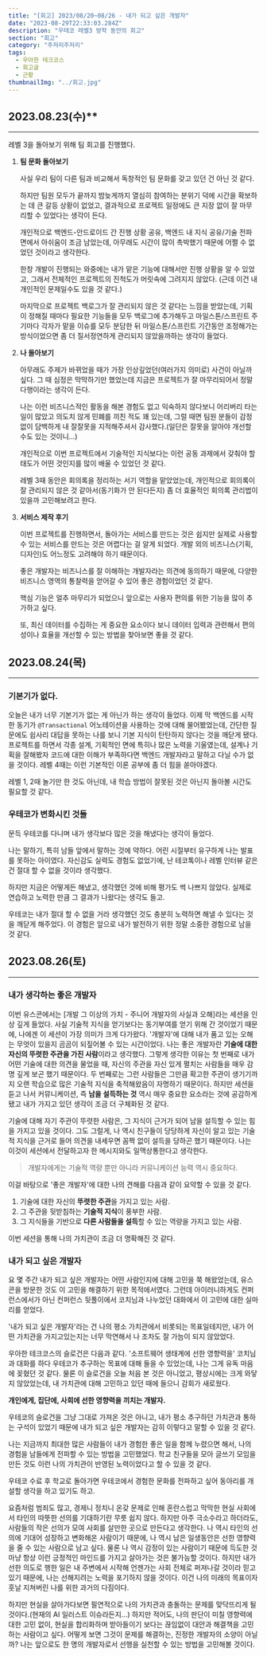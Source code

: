 ```yaml
---
title: "[회고] 2023/08/20~08/26 - 내가 되고 싶은 개발자"
date: "2023-08-29T22:33:03.284Z"
description: "우테코 레벨3 방학 동안의 회고"
section: "회고" 
category: "주저리주저리"
tags:
  - 우아한 테크코스
  - 회고글
  - 근황
thumbnailImg: "../회고.jpg"
---
```


## 2023.08.23(수)**

---

레벨 3을 돌아보기 위해 팀 회고를 진행했다.

1. **팀 문화 돌아보기**

   사실 우리 팀이 다른 팀과 비교해서 독창적인 팀 문화를 갖고 있던 건 아닌 것 같다.

   하지만 팀원 모두가 끝까지 밤늦게까지 열심히 참여하는 분위기 덕에 시간을 확보하는 데 큰 갈등 상황이 없었고, 결과적으로 프로젝트 일정에도 큰 지장 없이 잘 마무리할 수 있었다는 생각이 든다.

   개인적으로 백엔드-안드로이드 간 진행 상황 공유, 백엔드 내 지식 공유/기술 전파 면에서 아쉬움이 조금 남았는데, 아무래도 시간이 많이 촉박했기 때문에 어쩔 수 없었던 것이라고 생각한다.

   한창 개발이 진행되는 와중에는 내가 맡은 기능에 대해서만 진행 상황을 알 수 있었고, 그래서 전체적인 프로젝트의 진척도가 머릿속에 그려지지 않았다. (근데 이건 내 개인적인 문제일수도 있을 것 같다.)

   마지막으로 프로젝트 백로그가 잘 관리되지 않은 것 같다는 느낌을 받았는데, 기획이 정해질 때마다 필요한 기능들을 모두 백로그에 추가해두고 마일스톤/스프린트 주기마다 각자가 맡을 이슈를 모두 분담한 뒤 마일스톤/스프린트 기간동안 조정해가는 방식이었으면 좀 더 질서정연하게 관리되지 않았을까하는 생각이 들었다.

2. **나 돌아보기**

   아무래도 주제가 바뀌었을 때가 가장 인상깊었던(여러가지 의미로) 사건이 아닐까 싶다. 그 때 심정은 막막하기만 했었는데 지금은 프로젝트가 잘 마무리되어서 정말 다행이라는 생각이 든다.

   나는 이런 비즈니스적인 활동을 해본 경험도 없고 익숙하지 않다보니 어리버리 타는 일이 많았고 의도치 않게 민폐를 끼친 적도 꽤 있는데, 그럴 때면 팀원 분들이 감정 없이 담백하게 내 잘잘못을 지적해주셔서 감사했다.(일단은 잘못을 알아야 개선할 수도 있는 것이니…)

   개인적으로 이번 프로젝트에서 기술적인 지식보다는 이런 공동 과제에서 갖춰야 할 태도가 어떤 것인지를 많이 배울 수 있었던 것 같다.

   레벨 3때 동안은 회의록을 정리하는 서기 역할을 맡았었는데, 개인적으로 회의록이 잘 관리되지 않은 것 같아서(동기화가 안 된다든지) 좀 더 효율적인 회의록 관리법이 있을까 고민해보려고 한다.

3. **서비스 제작 후기**

   이번 프로젝트를 진행하면서, 돌아가는 서비스를 만드는 것은 쉽지만 실제로 사용할 수 있는 서비스를 만드는 것은 어렵다는 걸 알게 되었다. 개발 외의 비즈니스(기획, 디자인)도 어느정도 고려해야 하기 때문이다.

   좋은 개발자는 비즈니스를 잘 이해하는 개발자라는 의견에 동의하기 때문에, 다양한 비즈니스 영역의 통찰력을 얻어갈 수 있어 좋은 경험이었던 것 같다.

   핵심 기능은 얼추 마무리가 되었으니 앞으로는 사용자 편의를 위한 기능을 많이 추가하고 싶다.

   또, 최신 데이터를 수집하는 게 중요한 요소이다 보니 데이터 입력과 관련해서 편의성이나 효율을 개선할 수 있는 방법을 찾아보면 좋을 것 같다.

## 2023.08.24(목)

---

### 기본기가 없다.

오늘은 내가 너무 기본기가 없는 게 아닌가 하는 생각이 들었다.
이제 막 백엔드를 시작한 동기가 `@Transactional` 어노테이션을 사용하는 것에 대해 물어봤었는데, 간단한 질문에도 쉽사리 대답을 못하는 나를 보니 기본 지식이 탄탄하지 않다는 것을 깨닫게 됐다.
프로젝트를 하면서 각종 설계, 기획적인 면에 특히나 많은 노력을 기울였는데, 설계나 기획을 잘해봤자 코드에 대한 이해가 부족하다면 백엔드 개발자라고 말하고 다닐 수가 없을 것이다.
레벨 4때는 이런 기본적인 이론 공부에 좀 더 힘을 쏟아야겠다.

레벨 1, 2때 놀기만 한 것도 아닌데, 내 학습 방법이 잘못된 것은 아닌지 돌아볼 시간도 필요할 것 같다.

### 우테코가 변화시킨 것들

문득 우테코를 다니며 내가 생각보다 많은 것을 해냈다는 생각이 들었다.

나는 말하기, 특히 남들 앞에서 말하는 것에 약하다. 어린 시절부터 유구하게 나는 발표를 못하는 아이였다. 자신감도 실력도 경험도 없었기에, 난 테코톡이나 레벨 인터뷰 같은 건 절대 할 수 없을 것이라 생각했다.

하지만 지금은 어떻게든 해냈고, 생각했던 것에 비해 평가도 썩 나쁘지 않았다. 실제로 연습하고 노력한 만큼 그 결과가 나왔다는 생각도 들고.

우테코는 내가 절대 할 수 없을 거라 생각했던 것도 충분히 노력하면 해낼 수 있다는 것을 깨닫게 해주었다. 이 경험은 앞으로 내가 발전하기 위한 정말 소중한 경험으로 남을 것 같다.

## 2023.08.26(토)

---

### 내가 생각하는 좋은 개발자

이번 유스콘에서는 [개발 그 이상의 가치 - 주니어 개발자의 사실과 오해]라는 세션을 인상 깊게 들었다.
사실 기술적 지식을 얻기보다는 동기부여를 얻기 위해 간 것이었기 때문에, 나에겐 이 세션이 가장 의미가 크게 다가왔다.
'개발자'에 대해 내가 품고 있는 오해는 무엇이 있을지 곰곰이 되짚어볼 수 있는 시간이었다.
나는 좋은 개발자란 **기술에 대한 자신의 뚜렷한 주관을 가진 사람**이라고 생각했다.
그렇게 생각한 이유는 첫 번째로 내가 어떤 기술에 대한 의견을 물었을 때, 자신의 주관을 자신 있게 펼치는 사람들을 매우 감명 깊게 보곤 했기 때문이다.
두 번째로는 그런 사람들은 그만큼 확고한 주관이 생기기까지 오랜 학습으로 많은 기술적 지식을 축적해왔음이 자명하기 때문이다.
하지만 세션을 듣고 나서 커뮤니케이션, 즉 **남을 설득하는 것** 역시 매우 중요한 요소라는 것에 공감하게 됐고 내가 가지고 있던 생각이 조금 더 구체화된 것 같다.

기술에 대해 자기 주관이 뚜렷한 사람은, 그 지식이 근거가 되어 남을 설득할 수 있는 힘을 가지고 있을 것이다. 그도 그럴게, 나 역시 친구들이 당당하게 자신이 알고 있는 기술적 지식을 근거로 들어 의견을 내세우면 꼼짝 없이 설득을 당하곤 했기 때문이다.
나는 이것이 세션에서 전달하고자 한 메시지와도 일맥상통한다고 생각한다.

> 개발자에게는 기술적 역량 뿐만 아니라 커뮤니케이션 능력 역시 중요하다.

이걸 바탕으로 '좋은 개발자'에 대한 나의 견해를 다음과 같이 요약할 수 있을 것 같다.

1. 기술에 대한 자신의 **뚜렷한 주관**을 가지고 있는 사람.
2. 그 주관을 뒷받침하는 **기술적 지식**이 풍부한 사람.
3. 그 지식들을 기반으로 **다른 사람들을 설득**할 수 있는 역량을 가지고 있는 사람.

이번 세션을 통해 나의 가치관이 조금 더 명확해진 것 같다.

### 내가 되고 싶은 개발자

요 몇 주간 내가 되고 싶은 개발자는 어떤 사람인지에 대해 고민을 쭉 해왔었는데, 유스콘을 방문한 것도 이 고민을 해결하기 위한 목적에서였다. 그런데 아이러니하게도 컨퍼런스에서가 아닌 컨퍼런스 뒷풀이에서 코치님과 나누었던 대화에서 이 고민에 대한 실마리를 얻었다.

'내가 되고 싶은 개발자'라는 건 나의 평소 가치관에서 비롯되는 목표일테지만, 내가 어떤 가치관을 가지고있는지는 너무 막연해서 나 조차도 잘 가늠이 되지 않았었다.

우아한 테크코스의 슬로건은 다음과 같다.
'소프트웨어 생태계에 선한 영향력을'
코치님과 대화를 하다 우테코가 추구하는 목표에 대해 들을 수 있었는데, 나는 그게 유독 마음에 꽂혔던 것 같다.
물론 이 슬로건을 오늘 처음 본 것은 아니었고, 평상시에는 크게 와닿지 않았었는데, 내 가치관에 대해 고민하고 있던 때에 들으니 감회가 새로웠다.

**개인에게, 집단에, 사회에 선한 영향력을 끼치는 개발자.**

우테코의 슬로건을 그냥 그대로 가져온 것은 아니고, 내가 평소 추구하던 가치관과 통하는 구석이 있었기 때문에 내가 되고 싶은 개발자는 감히 이렇다고 말할 수 있을 것 같다.

나는 지금까지 최대한 많은 사람들이 내가 경험한 좋은 일을 함께 누렸으면 해서, 나의 경험을 남들에게 전파할 수 있는 방법을 고민했었다.
학교 친구들을 모아 글쓰기 모임을 만든 것도 이런 나의 가치관이 반영된 노력이었다고 할 수 있을 것 같다.

우테코 수료 후 학교로 돌아가면 우테코에서 경험한 문화를 전파하고 싶어 동아리를 개설할 생각을 하고 있기도 하고.

요즘처럼 범죄도 많고, 경제니 정치니 온갖 문제로 인해 혼란스럽고 막막한 현실 사회에서 타인의 따뜻한 선의를 기대하기란 무릇 쉽지 않다.
하지만 아주 극소수라고 하더라도, 사람들의 작은 선의가 모여 사회를 살만한 곳으로 만든다고 생각한다.
나 역시 타인의 선의에 기대어 성장하고 변화해온 사람이기 때문에, 나 역시 남은 일생동안은 선한 영향력을 줄 수 있는 사람으로 남고 싶다.
물론 나 역시 감정이 있는 사람이기 때문에 득도한 것 마냥 항상 이런 긍정적인 마인드를 가지고 살아가는 것은 불가능할 것이다.
하지만 내가 선한 의도로 행한 일은 내 주변에서 시작해 언젠가는 사회 전체로 퍼져나갈 것이라 믿고 있기 때문에, 나는 선해지려는 노력을 포기하지 않을 것이다.
이건 나의 미래의 목표이자 훗날 지쳐버린 나를 위한 과거의 다짐이다.

하지만 현실을 살아가다보면 필연적으로 나의 가치관과 충돌하는 문제를 맞닥뜨리게 될 것이다.(현재의 AI 일러스트 이슈라든지...) 하지만 적어도, 나의 판단이 미칠 영향력에 대한 고민 없이, 현실을 합리화하며 받아들이기 보다는 끊임없이 대안과 해결책을 고민하는 사람이고 싶다. 어떻게 보면 그것이 문제를 해결하는, 진정한 개발자의 소양이 아닐까?
나는 앞으로도 한 명의 개발자로서 선행을 실천할 수 있는 방법을 고민해볼 것이다.
